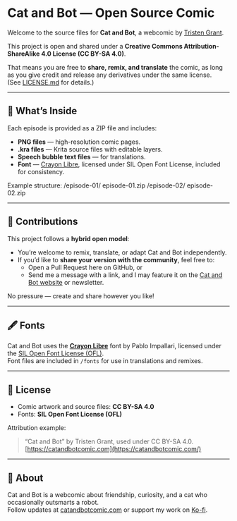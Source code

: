 # Cat and Bot — Open Source Comic

Welcome to the source files for **Cat and Bot**, a webcomic by [Tristen Grant](https://tristengrant.com/).

This project is open and shared under a **Creative Commons Attribution-ShareAlike 4.0 License (CC BY-SA 4.0)**.

That means you are free to **share, remix, and translate** the comic, as long as you give credit and release any derivatives under the same license.  
(See [LICENSE.md](LICENSE.md) for details.)

---

## 📂 What’s Inside

Each episode is provided as a ZIP file and includes:

- **PNG files** — high-resolution comic pages.
- **.kra files** — Krita source files with editable layers.
- **Speech bubble text files** — for translations.
- **Font** — [Crayon Libre](https://fontesk.com/crayon-libre-font), licensed under SIL Open Font License, included for consistency.

Example structure:
/episode-01/
episode-01.zip
/episode-02/
episode-02.zip

---

## 🤝 Contributions

This project follows a **hybrid open model**:

- You’re welcome to remix, translate, or adapt Cat and Bot independently.
- If you’d like to **share your version with the community**, feel free to:
  - Open a Pull Request here on GitHub, or
  - Send me a message with a link, and I may feature it on the [Cat and Bot website](https://catandbotcomic.com/) or newsletter.

No pressure — create and share however you like!

---

## 🖋 Fonts

Cat and Bot uses the **[Crayon Libre](https://fontesk.com/crayon-libre-font)** font by Pablo Impallari, licensed under the [SIL Open Font License (OFL)](https://openfontlicense.org/).  
Font files are included in `/fonts` for use in translations and remixes.

---

## 📜 License

- Comic artwork and source files: **CC BY-SA 4.0**
- Fonts: **SIL Open Font License (OFL)**

Attribution example:

> “Cat and Bot” by Tristen Grant, used under CC BY-SA 4.0.  
> [https://catandbotcomic.com](https://catandbotcomic.com/)

---

## 🐾 About

Cat and Bot is a webcomic about friendship, curiosity, and a cat who occasionally outsmarts a robot.  
Follow updates at [catandbotcomic.com](https://catandbotcomic.com/) or support my work on [Ko-fi](https://ko-fi.com/tristengrant/).
